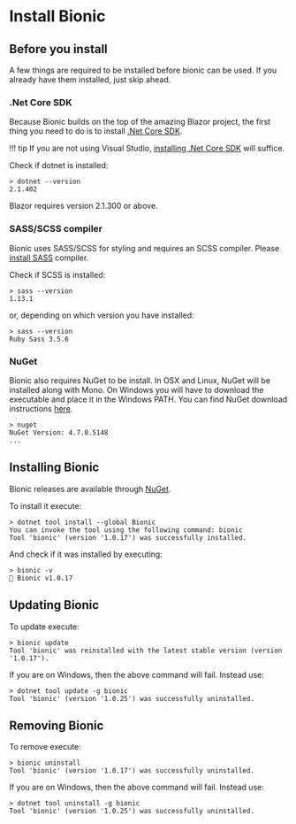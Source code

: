 # Install Bionic

## Before you install

A few things are required to be installed before bionic can be used. If you already have them installed, just skip ahead.

### .Net Core SDK

Because Bionic builds on the top of the amazing Blazor project, the first thing you need to do is to install [.Net Core SDK](https://blazor.net/docs/get-started.html#setup).

!!! tip
    If you are not using Visual Studio, [installing .Net Core SDK](https://www.microsoft.com/net/download) will suffice.

Check if dotnet is installed:

```text
> dotnet --version
2.1.402
```

Blazor requires version 2.1.300 or above.

### SASS/SCSS compiler

Bionic uses SASS/SCSS for styling and requires an SCSS compiler. Please [install SASS](https://sass-lang.com/install) compiler.

Check if SCSS is installed:

```text
> sass --version
1.13.1
```

or, depending on which version you have installed:

```text
> sass --version
Ruby Sass 3.5.6
```

### NuGet

Bionic also requires NuGet to be install. In OSX and Linux, NuGet will be installed along with Mono. On Windows you will have to download the executable and place it in the Windows PATH. You can find NuGet download instructions [here](https://docs.microsoft.com/en-us/nuget/install-nuget-client-tools#nugetexe-cli).

```text
> nuget
NuGet Version: 4.7.0.5148
...
```

## Installing Bionic

Bionic releases are available through [NuGet](https://www.nuget.org/packages/Bionic).

To install it execute:
```text
> dotnet tool install --global Bionic
You can invoke the tool using the following command: bionic
Tool 'bionic' (version '1.0.17') was successfully installed.
```

And check if it was installed by executing:
```text
> bionic -v
🤖 Bionic v1.0.17
```

## Updating Bionic

To update execute:
```text
> bionic update
Tool 'bionic' was reinstalled with the latest stable version (version '1.0.17').
```

If you are on Windows, then the above command will fail. Instead use:

```text
> dotnet tool update -g bionic
Tool 'bionic' (version '1.0.25') was successfully uninstalled.
```

## Removing Bionic

To remove execute:
```text
> bionic uninstall
Tool 'bionic' (version '1.0.17') was successfully uninstalled.
```

If you are on Windows, then the above command will fail. Instead use:

```text
> dotnet tool uninstall -g bionic
Tool 'bionic' (version '1.0.25') was successfully uninstalled.
```
